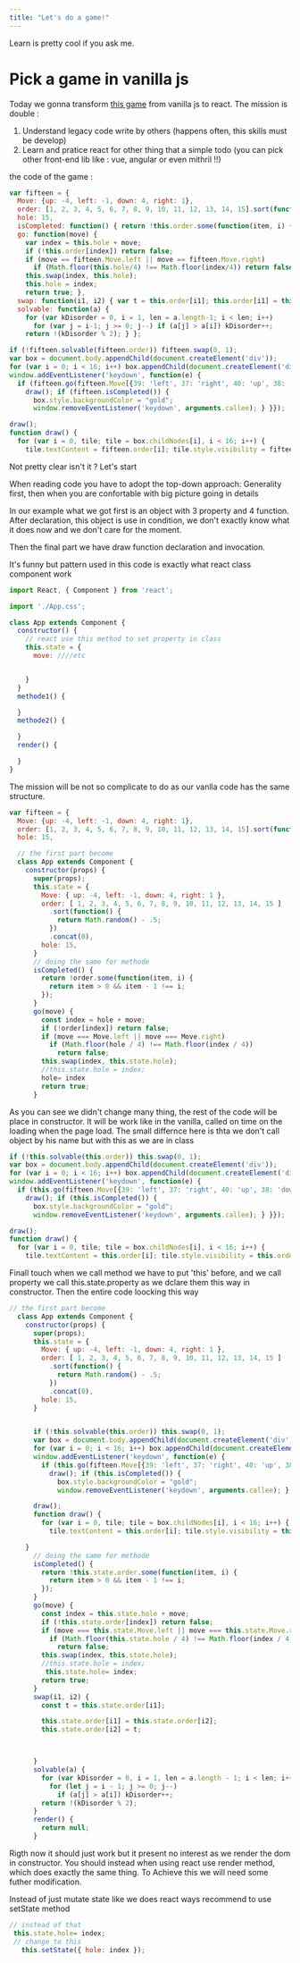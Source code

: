 ```yaml
---
title: "Let's do a game!"
---
```


Learn is pretty cool if you ask me.

# Pick a game in vanilla js

Today we gonna transform [this game](https://web.archive.org/web/20160506160048/http://jsfiddle.net/Tiro/zG3hV/3) from vanilla js to react. The mission is double :

1. Understand legacy code write by others (happens often, this skills must be develop)
2. Learn and pratice react for other thing that a simple todo (you can pick other front-end lib like : vue, angular or even mithril !!)

the code of the game :

```javascript
var fifteen = {
  Move: {up: -4, left: -1, down: 4, right: 1},
  order: [1, 2, 3, 4, 5, 6, 7, 8, 9, 10, 11, 12, 13, 14, 15].sort(function() { return Math.random()-.5; }).concat(0),
  hole: 15,
  isCompleted: function() { return !this.order.some(function(item, i) { return item > 0 && item-1 !== i; }); },
  go: function(move) {
    var index = this.hole + move;
    if (!this.order[index]) return false;
    if (move == fifteen.Move.left || move == fifteen.Move.right)
      if (Math.floor(this.hole/4) !== Math.floor(index/4)) return false;
    this.swap(index, this.hole);
    this.hole = index;
    return true; },
  swap: function(i1, i2) { var t = this.order[i1]; this.order[i1] = this.order[i2]; this.order[i2] = t; },
  solvable: function(a) {
    for (var kDisorder = 0, i = 1, len = a.length-1; i < len; i++)
      for (var j = i-1; j >= 0; j--) if (a[j] > a[i]) kDisorder++;
    return !(kDisorder % 2); } };

if (!fifteen.solvable(fifteen.order)) fifteen.swap(0, 1);
var box = document.body.appendChild(document.createElement('div'));
for (var i = 0; i < 16; i++) box.appendChild(document.createElement('div'));
window.addEventListener('keydown', function(e) {
  if (fifteen.go(fifteen.Move[{39: 'left', 37: 'right', 40: 'up', 38: 'down'}[e.keyCode]])) {
    draw(); if (fifteen.isCompleted()) {
      box.style.backgroundColor = "gold";
      window.removeEventListener('keydown', arguments.callee); } }});

draw();
function draw() {
  for (var i = 0, tile; tile = box.childNodes[i], i < 16; i++) {
    tile.textContent = fifteen.order[i]; tile.style.visibility = fifteen.order[i]? 'visible' : 'hidden'; } };
```

Not pretty clear isn't it ? Let's start

When reading code you have to adopt the top-down approach: Generality first, then when you are confortable with big picture going in details

In our example what we got first is an object with 3 property and 4 function. After declaration, this object is use in condition, we don't exactly know what it does now and we don't care for the moment.

Then the final part we have draw function declaration and invocation.

It's funny but pattern used in this code is exactly what react class component work

```javascript
import React, { Component } from 'react';

import './App.css';

class App extends Component {
  constructor() {
    // react use this method to set property in class
    this.state = {
      move: ////etc


    }
  }
  methode1() {

  }
  methode2() {

  }
  render() {

  }
}
```

The mission will be not so complicate to do as our vanlla code has the same structure.

```javascript
var fifteen = {
  Move: {up: -4, left: -1, down: 4, right: 1},
  order: [1, 2, 3, 4, 5, 6, 7, 8, 9, 10, 11, 12, 13, 14, 15].sort(function() { return Math.random()-.5; }).concat(0),
  hole: 15,

  // the first part become
  class App extends Component {
    constructor(props) {
      super(props);
      this.state = {
        Move: { up: -4, left: -1, down: 4, right: 1 },
        order: [ 1, 2, 3, 4, 5, 6, 7, 8, 9, 10, 11, 12, 13, 14, 15 ]
          .sort(function() {
            return Math.random() - .5;
          })
          .concat(0),
        hole: 15,
      }
      // doing the same for methode
      isCompleted() {
        return !order.some(function(item, i) {
          return item > 0 && item - 1 !== i;
        });
      }
      go(move) {
        const index = hole + move;
        if (!order[index]) return false;
        if (move === Move.left || move === Move.right)
          if (Math.floor(hole / 4) !== Math.floor(index / 4))
            return false;
        this.swap(index, this.state.hole);
        //this.state.hole = index;
        hole= index
        return true;
      }
```

As you can see we didn't change many thing, the rest of the code will be place in constructor. It will be work like in the vanilla, called on time on the loading when the page load. The small differnce here is thta we don't call object by his name but with this as we are in class

```javascript
if (!this.solvable(this.order)) this.swap(0, 1);
var box = document.body.appendChild(document.createElement('div'));
for (var i = 0; i < 16; i++) box.appendChild(document.createElement('div'));
window.addEventListener('keydown', function(e) {
  if (this.go(fifteen.Move[{39: 'left', 37: 'right', 40: 'up', 38: 'down'}[e.keyCode]])) {
    draw(); if (this.isCompleted()) {
      box.style.backgroundColor = "gold";
      window.removeEventListener('keydown', arguments.callee); } }});

draw();
function draw() {
  for (var i = 0, tile; tile = box.childNodes[i], i < 16; i++) {
    tile.textContent = this.order[i]; tile.style.visibility = this.order[i]? 'visible' : 'hidden'; } };
```

Finall touch when we call method we have to put 'this' before, and we call property we call this.state.property as we dclare them this way in constructor. Then the entire code loocking this way

```javascript
// the first part become
  class App extends Component {
    constructor(props) {
      super(props);
      this.state = {
        Move: { up: -4, left: -1, down: 4, right: 1 },
        order: [ 1, 2, 3, 4, 5, 6, 7, 8, 9, 10, 11, 12, 13, 14, 15 ]
          .sort(function() {
            return Math.random() - .5;
          })
          .concat(0),
        hole: 15,
      }


      if (!this.solvable(this.order)) this.swap(0, 1);
      var box = document.body.appendChild(document.createElement('div'));
      for (var i = 0; i < 16; i++) box.appendChild(document.createElement('div'));
      window.addEventListener('keydown', function(e) {
        if (this.go(fifteen.Move[{39: 'left', 37: 'right', 40: 'up', 38: 'down'}[e.keyCode]])) {
          draw(); if (this.isCompleted()) {
            box.style.backgroundColor = "gold";
            window.removeEventListener('keydown', arguments.callee); } }});

      draw();
      function draw() {
        for (var i = 0, tile; tile = box.childNodes[i], i < 16; i++) {
          tile.textContent = this.order[i]; tile.style.visibility = this.order[i]? 'visible' : 'hidden'; } };

    }
      // doing the same for methode
      isCompleted() {
        return !this.state.order.some(function(item, i) {
          return item > 0 && item - 1 !== i;
        });
      }
      go(move) {
        const index = this.state.hole + move;
        if (!this.state.order[index]) return false;
        if (move === this.state.Move.left || move === this.state.Move.right)
          if (Math.floor(this.state.hole / 4) !== Math.floor(index / 4))
            return false;
        this.swap(index, this.state.hole);
        //this.state.hole = index;
         this.state.hole= index;
        return true;
      }
      swap(i1, i2) {
        const t = this.state.order[i1];

        this.state.order[i1] = this.state.order[i2];
        this.state.order[i2] = t;



      }
      solvable(a) {
        for (var kDisorder = 0, i = 1, len = a.length - 1; i < len; i++)
          for (let j = i - 1; j >= 0; j--)
            if (a[j] > a[i]) kDisorder++;
        return !(kDisorder % 2);
      }
      render() {
        return null;
      }
```
Rigth now it should just work but it present no interest as we render the dom in constructor. You should instead when using react use render method, which does exactly the same thing. To Achieve this we will need some futher modification.

Instead of just mutate state like we does react ways recommend to use setState method

```javascript
// instead of that
 this.state.hole= index;
 // change to this
   this.setState({ hole: index });

```
